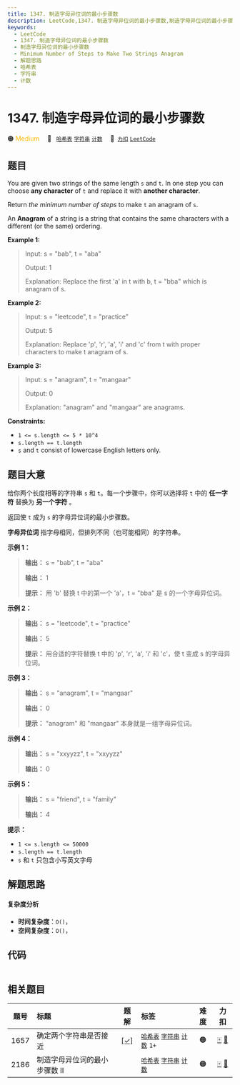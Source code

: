 ```yaml
---
title: 1347. 制造字母异位词的最小步骤数
description: LeetCode,1347. 制造字母异位词的最小步骤数,制造字母异位词的最小步骤数,Minimum Number of Steps to Make Two Strings Anagram,解题思路,哈希表,字符串,计数
keywords:
  - LeetCode
  - 1347. 制造字母异位词的最小步骤数
  - 制造字母异位词的最小步骤数
  - Minimum Number of Steps to Make Two Strings Anagram
  - 解题思路
  - 哈希表
  - 字符串
  - 计数
---
```


# 1347. 制造字母异位词的最小步骤数

🟠 <font color=#ffb800>Medium</font>&emsp; 🔖&ensp; [`哈希表`](/tag/hash-table.md) [`字符串`](/tag/string.md) [`计数`](/tag/counting.md)&emsp; 🔗&ensp;[`力扣`](https://leetcode.cn/problems/minimum-number-of-steps-to-make-two-strings-anagram) [`LeetCode`](https://leetcode.com/problems/minimum-number-of-steps-to-make-two-strings-anagram)

## 题目

You are given two strings of the same length `s` and `t`. In one step you can
choose **any character** of `t` and replace it with **another character**.

Return _the minimum number of steps_ to make `t` an anagram of `s`.

An **Anagram** of a string is a string that contains the same characters with
a different (or the same) ordering.



**Example 1:**

> Input: s = "bab", t = "aba"
> 
> Output: 1
> 
> Explanation: Replace the first 'a' in t with b, t = "bba" which is anagram of s.

**Example 2:**

> Input: s = "leetcode", t = "practice"
> 
> Output: 5
> 
> Explanation: Replace 'p', 'r', 'a', 'i' and 'c' from t with proper characters to make t anagram of s.

**Example 3:**

> Input: s = "anagram", t = "mangaar"
> 
> Output: 0
> 
> Explanation: "anagram" and "mangaar" are anagrams. 

**Constraints:**

  * `1 <= s.length <= 5 * 10^4`
  * `s.length == t.length`
  * `s` and `t` consist of lowercase English letters only.


## 题目大意

给你两个长度相等的字符串 `s` 和 `t`。每一个步骤中，你可以选择将 `t` 中的 **任一字符** 替换为 **另一个字符** 。

返回使 `t` 成为 `s` 的字母异位词的最小步骤数。

**字母异位词** 指字母相同，但排列不同（也可能相同）的字符串。



**示例 1：**

> 
> 
> 
> 
> 
> **输出：** s = "bab", t = "aba"
> 
> **输出：** 1
> 
> **提示：** 用 'b' 替换 t 中的第一个 'a'，t = "bba" 是 s 的一个字母异位词。
> 
> 

**示例 2：**

> 
> 
> 
> 
> 
> **输出：** s = "leetcode", t = "practice"
> 
> **输出：** 5
> 
> **提示：** 用合适的字符替换 t 中的 'p', 'r', 'a', 'i' 和 'c'，使 t 变成 s 的字母异位词。
> 
> 

**示例 3：**

> 
> 
> 
> 
> 
> **输出：** s = "anagram", t = "mangaar"
> 
> **输出：** 0
> 
> **提示：** "anagram" 和 "mangaar" 本身就是一组字母异位词。 
> 
> 

**示例 4：**

> 
> 
> 
> 
> 
> **输出：** s = "xxyyzz", t = "xxyyzz"
> 
> **输出：** 0
> 
> 

**示例 5：**

> 
> 
> 
> 
> 
> **输出：** s = "friend", t = "family"
> 
> **输出：** 4
> 
> 



**提示：**

  * `1 <= s.length <= 50000`
  * `s.length == t.length`
  * `s` 和 `t` 只包含小写英文字母


## 解题思路

#### 复杂度分析

- **时间复杂度**：`O()`，
- **空间复杂度**：`O()`，

## 代码

```javascript

```

## 相关题目

<!-- prettier-ignore -->
| 题号 | 标题 | 题解 | 标签 | 难度 | 力扣 |
| :------: | :------ | :------: | :------ | :------: | :------: |
| 1657 | 确定两个字符串是否接近 | [[✓]](/problem/1657.md) |  [`哈希表`](/tag/hash-table.md) [`字符串`](/tag/string.md) [`计数`](/tag/counting.md) `1+` | 🟠 | [🀄️](https://leetcode.cn/problems/determine-if-two-strings-are-close) [🔗](https://leetcode.com/problems/determine-if-two-strings-are-close) |
| 2186 | 制造字母异位词的最小步骤数 II |  |  [`哈希表`](/tag/hash-table.md) [`字符串`](/tag/string.md) [`计数`](/tag/counting.md) | 🟠 | [🀄️](https://leetcode.cn/problems/minimum-number-of-steps-to-make-two-strings-anagram-ii) [🔗](https://leetcode.com/problems/minimum-number-of-steps-to-make-two-strings-anagram-ii) |